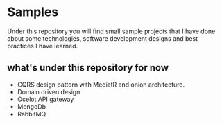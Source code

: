 # Samples
Under this repository you will find small sample projects that I have done about some technologies, software development designs and best practices I have learned.

## what's under this repository for now
* CQRS design pattern with MediatR and onion architecture.
* Domain driven design
* Ocelot API gateway
* MongoDb
* RabbitMQ
